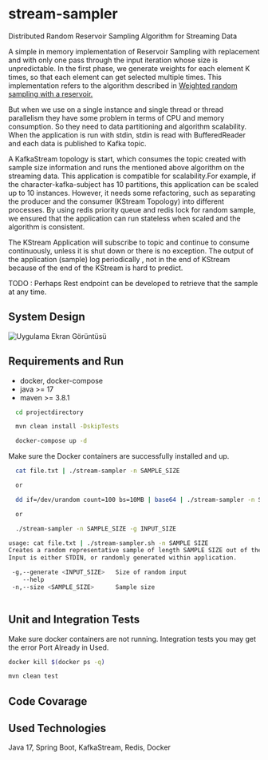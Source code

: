 # stream-sampler

Distributed Random Reservoir Sampling Algorithm for Streaming Data

A simple in memory implementation of Reservoir Sampling with replacement and with only one pass through the input iteration whose
size is unpredictable. In the first phase, we generate weights for each element K times, so that each element can get selected
multiple times. This implementation refers to the algorithm described
in [Weighted random sampling with a reservoir.](https://www.researchgate.net/publication/222728123_Weighted_random_sampling_with_a_reservoir)

But when we use on a single instance and single thread or thread parallelism they have some problem in terms of CPU and memory
consumption. So they need to data partitioning and algorithm scalability. When the application is run with stdin, stdin is read
with BufferedReader and each data is published to Kafka topic.

A KafkaStream topology is start, which consumes the topic created with sample size information and runs the mentioned above
algorithm on the streaming data. This application is compatible for scalability.For example, if the character-kafka-subject has 10
partitions, this application can be scaled up to 10 instances. However, it needs some refactoring, such as separating the producer
and the consumer (KStream Topology) into different processes. By using redis priority queue and redis lock for random sample, we
ensured that the application can run stateless when scaled and the algorithm is consistent.

The KStream Application will subscribe to topic and continue to consume continuously, unless it is shut down or there is no
exception. The output of the application (sample)  log periodically , not in the end of KStream because of the end of the KStream
is hard to predict.

TODO : Perhaps Rest endpoint can be developed to retrieve that the sample at any time.

## System Design

![Uygulama Ekran Görüntüsü](https://via.placeholder.com/468x300?text=App+Screenshot+Here)

## Requirements and Run

* docker, docker-compose
* java  >= 17
* maven >= 3.8.1

```bash 
  cd projectdirectory

  mvn clean install -DskipTests

  docker-compose up -d

```

Make sure the Docker containers are successfully installed and up.

```bash 
  cat file.txt | ./stream-sampler -n SAMPLE_SIZE

  or

  dd if=/dev/urandom count=100 bs=10MB | base64 | ./stream-sampler -n SAMPLE_SIZE

  or

  ./stream-sampler -n SAMPLE_SIZE -g INPUT_SIZE

```

```bash 
usage: cat file.txt | ./stream-sampler.sh -n SAMPLE SIZE
Creates a random representative sample of length SAMPLE SIZE out of the input.
Input is either STDIN, or randomly generated within application.

 -g,--generate <INPUT_SIZE>   Size of random input
    --help
 -n,--size <SAMPLE_SIZE>      Sample size
  
```

## Unit and Integration Tests

Make sure docker containers are not running. Integration tests you may get the error Port Already in Used.

```bash 
docker kill $(docker ps -q)
```

```bash
mvn clean test
```

## Code Covarage

## Used Technologies

Java 17, Spring Boot, KafkaStream, Redis, Docker


